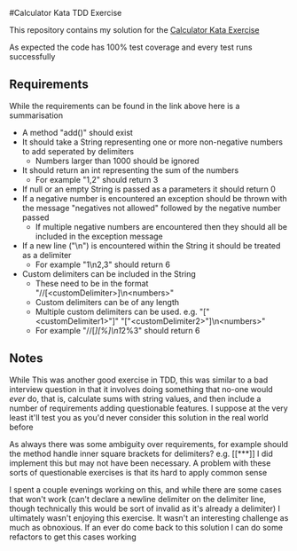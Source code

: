 #Calculator Kata TDD Exercise

This repository contains my solution for the [Calculator Kata Exercise](https://osherove.com/tdd-kata-1)

As expected the code has 100% test coverage and every test runs successfully

## Requirements

While the requirements can be found in the link above here is a summarisation

* A method "add()" should exist 
* It should take a String representing one or more non-negative numbers to add seperated by delimiters 
  * Numbers larger than 1000 should be ignored
* It should return an int representing the sum of the numbers <br/>
  * For example "1,2" should return 3
* If null or an empty String is passed as a parameters it should return 0
* If a negative number is encountered an exception should be thrown with the message "negatives not allowed" followed by the negative number passed
  * If multiple negative numbers are encountered then they should all be included in the exception message
* If a new line ("\n") is encountered within the String it should be treated as a delimiter
  * For example "1\n2,3" should return 6
* Custom delimiters can be included in the String
  * These need to be in the format "//[\<customDelimiter>]\n\<numbers>"
  * Custom delimiters can be of any length
  * Multiple custom delimiters can be used. e.g. "["\<customDelimiter1>"]" "["\<customDelimiter2>"]\n\<numbers>"
  * For example "//[*][%]\n1*2%3" should return 6

## Notes
While This was another good exercise in TDD, this was similar to a bad interview question in that it involves 
doing something that no-one would _ever_ do, that is, calculate sums with string values, and then include a number of 
requirements adding questionable features. I suppose at the very least it'll test you as you'd never consider 
this solution in the real world before<br/>

As always there was some ambiguity over requirements, for example should the method handle inner square brackets for delimiters? e.g. [[***]]
I did implement this but may not have been necessary. A problem with these sorts of questionable exercises is that its hard to apply common sense
<br/>

I spent a couple evenings working on this, and while there are some cases that won't work (can't declare a newline 
delimiter on the delimiter line, though technically this would be sort of invalid as it's already a delimiter) 
I ultimately wasn't enjoying this exercise.  It wasn't an interesting challenge as much as obnoxious. If an ever do come 
back to this solution I can do some refactors to get this cases working 
